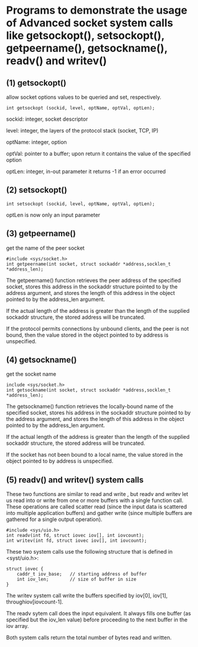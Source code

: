 # Programs to demonstrate the usage of Advanced socket system calls like getsockopt(), setsockopt(), getpeername(), getsockname(), readv() and writev()

## (1) getsockopt()

allow socket options values to be queried and set, respectively.
```
int getsockopt (sockid, level, optName, optVal, optLen);
```
sockid: integer, socket descriptor

level: integer, the layers of the protocol stack (socket, TCP, IP) 

optName: integer, option

optVal: pointer to a buffer; upon return it contains the value of the specified option 

optLen: integer, in-out parameter it returns -1 if an error occurred

## (2) setsockopt()

```
int setsockopt (sockid, level, optName, optVal, optLen);
```
optLen is now only an input parameter

## (3) getpeername()

get the name of the peer socket 
```
#include <sys/socket.h>
int getpeername(int socket, struct sockaddr *address,socklen_t *address_len);
```
The getpeername() function retrieves the peer address of the specified socket, stores this address in the sockaddr structure pointed to by the address argument, and stores the length of this address in the object pointed to by the address_len argument.

If the actual length of the address is greater than the length of the supplied sockaddr  structure, the stored address will be truncated.

If the protocol permits connections by unbound clients, and the peer is not bound, then the value stored in the object pointed to by address is unspecified.

## (4) getsockname()

get the socket name
```
include <sys/socket.h>
int getsockname(int socket, struct sockaddr *address,socklen_t *address_len);
```

The getsockname() function retrieves the locally-bound name of the specified socket, stores his address in the sockaddr structure pointed to by the address argument, and stores the  length of this address in the object pointed to by the address_len argument.

If the actual length of the address is greater than the length of the supplied sockaddr structure, the stored address will be truncated.

If the socket has not been bound to a local name, the value stored in the object pointed to by address is unspecified.

## (5) readv() and writev() system calls

These two functions are similar to read and write , but readv and writev let us read into or write from one or more buffers with a single function call. These operations are called scatter read (since the input data is scattered into multiple application buffers) and gather write (since multiple buffers are gathered for a single output operation).

```
#include <sys/uio.h>
int readv(int fd, struct iovec iov[], int iovcount);
int writev(int fd, struct iovec iov[], int iovcount);
```

These two system calls use the following structure that is defined in
<syst/uio.h>:
```
struct iovec {
    caddr_t iov_base;   // starting address of buffer
    int iov_len;        // size of buffer in size
}
```

The writev system call write the buffers specified by iov[0], iov[1], throughiov[iovcount-1].

The readv sytem call does the input equivalent. It always fills one buffer (as specified but the iov_len value) before proceeding to the next buffer in the iov array.

Both system calls return the total number of bytes read and written.
